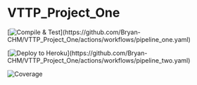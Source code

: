 # VTTP_Project_One

[![Compile & Test](https://github.com/Bryan-CHM/VTTP_Project_One/actions/workflows/pipeline_one.yaml/badge.svg?)](https://github.com/Bryan-CHM/VTTP_Project_One/actions/workflows/pipeline_one.yaml)

[![Deploy to Heroku](https://github.com/Bryan-CHM/VTTP_Project_One/actions/workflows/pipeline_two.yaml/badge.svg?)](https://github.com/Bryan-CHM/VTTP_Project_One/actions/workflows/pipeline_two.yaml)

![Coverage](https://spacebucket.sgp1.digitaloceanspaces.com/coverage/VTTP_Project_One/jacoco.svg?)

